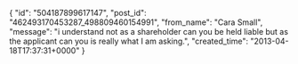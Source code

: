  {
   "id": "504187899617147",
   "post_id": "462493170453287_498809460154991",
   "from_name": "Cara Small",
   "message": "i understand not as a shareholder can you be held liable but as the applicant can you is really what I am asking.",
   "created_time": "2013-04-18T17:37:31+0000"
 }
